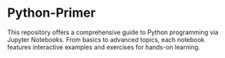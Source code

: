 # Python-Primer
This repository offers a comprehensive guide to Python programming via Jupyter Notebooks. From basics to advanced topics, each notebook features interactive examples and exercises for hands-on learning.
